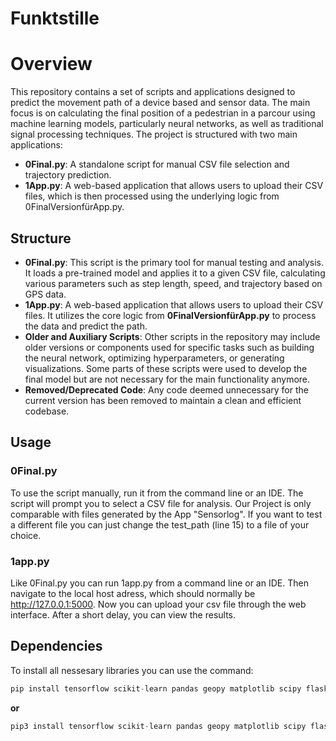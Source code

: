 # Funktstille

# Overview

This repository contains a set of scripts and applications designed to predict the movement path of a device based and sensor data. The main focus is on calculating the final position of a pedestrian in a parcour using machine learning models, particularly neural networks, as well as traditional signal processing techniques. The project is structured with two main applications:

- **0Final.py**: A standalone script for manual CSV file selection and trajectory prediction.
- **1App.py**: A web-based application that allows users to upload their CSV files, which is then processed using the underlying logic from 0FinalVersionfürApp.py.


## Structure

- **0Final.py**: This script is the primary tool for manual testing and analysis. It loads a pre-trained model and applies it to a given CSV file, calculating various parameters such as step length, speed, and trajectory based on GPS data.
- **1App.py**: A web-based application that allows users to upload their CSV files. It utilizes the core logic from **0FinalVersionfürApp.py** to process the data and predict the path.
- **Older and Auxiliary Scripts**: Other scripts in the repository may include older versions or components used for specific tasks such as building the neural network, optimizing hyperparameters, or generating visualizations. Some parts of these scripts were used to develop the final model but are not necessary for the main functionality anymore.
- **Removed/Deprecated Code**: Any code deemed unnecessary for the current version has been removed to maintain a clean and efficient codebase.

## Usage

### 0Final.py

To use the script manually, run it from the command line or an IDE. The script will prompt you to select a CSV file for analysis. Our Project is only comparable with files generated by the App "Sensorlog". If you want to test a different file you can just change the test_path (line 15) to a file of your choice. 

### 1app.py 

Like 0Final.py you can run 1app.py from a command line or an IDE. Then navigate to the local host adress, which should normally be http://127.0.0.1:5000. Now you can upload your csv file through the web interface. After a short delay, you can view the results. 

## Dependencies 

To install all nessesary libraries you can use the command: 
```python
pip install tensorflow scikit-learn pandas geopy matplotlib scipy flask werkzeug
```
**or**
```python
pip3 install tensorflow scikit-learn pandas geopy matplotlib scipy flask werkzeug
```
